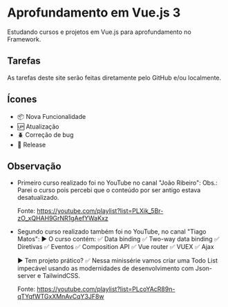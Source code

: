 # Aprofundamento em Vue.js 3

Estudando cursos e projetos em Vue.js para aprofundamento no Framework.

## Tarefas

As tarefas deste site serão feitas diretamente pelo GitHub e/ou localmente.

## Ícones

- :package: Nova Funcionalidade
- :up: Atualização
- :beetle: Correção de bug
- :checkered_flag: Release

## Observação

- Primeiro curso realizado foi no YouTube no canal "João Ribeiro":
  Obs.: Parei o curso pois percebi que o conteúdo por ser antigo estava desatualizado.
    
    Fonte: https://youtube.com/playlist?list=PLXik_5Br-zO_xQHAH9GrNR1gAefYWaKxz

- Segundo curso realizado também foi no YouTube, no canal "Tiago Matos":
  ▶️ O curso contém:
        ✅ Data binding
        ✅ Two-way data binding
        ✅ Diretivas
        ✅ Eventos
        ✅ Composition API
        ✅ Vue router
        ✅ VUEX
        ✅ Ajax
      
    ▶️ Tem projeto prático?
        ✅ Nessa minissérie vamos criar uma Todo List impecável usando as modernidades de desenvolvimento com Json-server e TailwindCSS.
    
    Fonte: https://youtube.com/playlist?list=PLcoYAcR89n-qTYqfWTGxXMnAvCqY3JF8w
